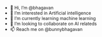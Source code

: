 - 👋 Hi, I’m @bhagavan
- 👀 I’m interested in Artificial intelligence 
- 🌱 I’m currently learning machine learning 
- 💞️ I’m looking to collaborate on AI relateds
- 📫 Reach me on @bunnybhagavan



<!---
bunnybhagavan/bunnybhagavan is a ✨ special ✨ repository because its `README.md` (this file) appears on your GitHub profile.
You can click the Preview link to take a look at your changes.
--->
